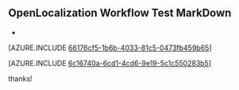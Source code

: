 ## OpenLocalization Workflow Test MarkDown
* 

[AZURE.INCLUDE [66176cf5-1b6b-4033-81c5-0473fb459b65](calleeMd1.md)]



[AZURE.INCLUDE [6c16740a-6cd1-4cd6-9e19-5c1c550283b5](calleeMd2.md)]

 
thanks!